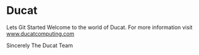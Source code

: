 # Ducat
Lets Git Started
Welcome to the world of Ducat.
For more information visit www.ducatcomputing.com

Sincerely
The Ducat Team
